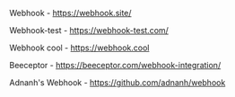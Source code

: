 
Webhook - https://webhook.site/

Webhook-test - https://webhook-test.com/

Webhook cool - https://webhook.cool

Beeceptor - https://beeceptor.com/webhook-integration/

Adnanh's Webhook - https://github.com/adnanh/webhook

